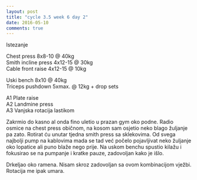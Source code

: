```yaml
---
layout: post
title: "cycle 3.5 week 6 day 2"
date: 2016-05-10
comments: true
---
```


Istezanje

Chest press 8x8-10 @ 40kg   
Smith incline press 4x12-15 @ 30kg  
Cable front raise 4x12-15 @ 10kg  

Uski bench 8x10 @ 40kg  
Triceps pushdown 5xmax. @ 12kg + drop sets  

A1 Plate raise     
A2 Landmine press   
A3 Vanjska rotacija lastikom   

Zakrmio do kasno al onda fino uletio u prazan gym oko podne. Radio osmice na chest press običnom, na kosom sam osjetio neko blago žuljanje pa zato. Rotirat ću unutar tjedna smith press sa sklekovima. Od svega najbolji pump na kablovima mada se tad već počelo pojavljivat neko žuljanje oko lopatice ali puno blaže nego prije. Na uskom benchu spustio kilažu i fokusirao se na pumpanje i kratke pauze, zadovoljan kako je išlo.

Drkeljao oko ramena. Nisam skroz zadovoljan sa ovom kombinacijom vježbi. Rotacija me ipak umara.
